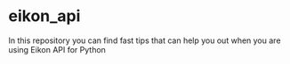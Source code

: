 # eikon_api
In this repository you can find fast tips that can help you out when you are using Eikon API for Python
